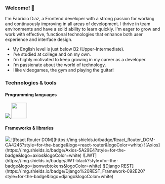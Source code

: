 ### Welcome! 👋
<p>
I'm Fabricio Diaz, a Frontend developer with a strong passion for working and continuously improving in all areas of development.
I thrive in team environments and have a solid ability to learn quickly.
I'm eager to grow and work with effective, functional technologies that enhance both user experience and interface design. 
</p>

- My English level is just below B2 (Upper-Intermediate).
- I've studied at college and on my own.
- I'm highly motivated to keep growing in my career as a developer.
- I'm passionate about the world of technology.
- I like videogames, the gym and playing the guitar!
### Technologies & tools

#### Programming languages
 <a href="https://skillicons.dev">
    <img src="https://skillicons.dev/icons?i=js,html,php,python,ts,dart" />
  </a>

<img src="https://img.shields.io/badge/SQL-blue" width="50"/>

#### Frameworks & libraries
 <a href="https://skillicons.dev">
    <img src="https://skillicons.dev/icons?i=react,angular,django,bootstrap,laravel,flutter" />
  </a>
  ![React Router DOM](https://img.shields.io/badge/React_Router_DOM-CA4245?style=for-the-badge&logo=react-router&logoColor=white)
![Axios](https://img.shields.io/badge/Axios-5A29E4?style=for-the-badge&logo=axios&logoColor=white)
![JWT](https://img.shields.io/badge/JWT-black?style=for-the-badge&logo=jsonwebtokens&logoColor=white)
![Django REST](https://img.shields.io/badge/Django%20REST_Framework-092E20?style=for-the-badge&logo=django&logoColor=white)


<!--
**diazfabrici0/diazfabrici0** is a ✨ _special_ ✨ repository because its `README.md` (this file) appears on your GitHub profile.

Here are some ideas to get you started:

- 🔭 I’m currently working on ...
- 🌱 I’m currently learning ...
- 👯 I’m looking to collaborate on ...
- 🤔 I’m looking for help with ...
- 💬 Ask me about ...
- 📫 How to reach me: ...
- 😄 Pronouns: ...
- ⚡ Fun fact: ...
-->
